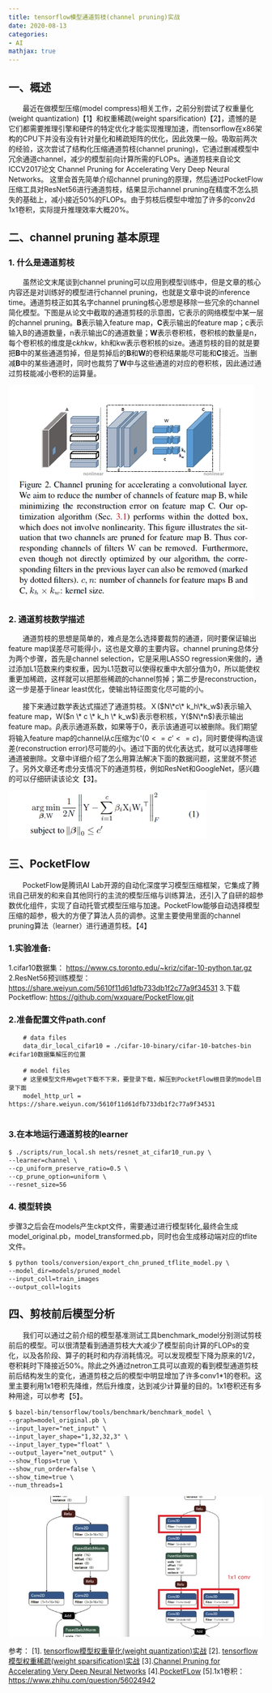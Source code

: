 ```yaml
---
title: tensorflow模型通道剪枝(channel pruning)实战
date: 2020-08-13
categories:
- AI
mathjax: true
---
```



## 一、概述
　　最近在做模型压缩(model compress)相关工作，之前分别尝试了权重量化(weight quantization)【1】和权重稀疏(weight sparsification)【2】，遗憾的是它们都需要推理引擎和硬件的特定优化才能实现推理加速，而tensorflow在x86架构的CPU下并没有没有针对量化和稀疏矩阵的优化，因此效果一般。吸取前两次的经验，这次尝试了结构化压缩通道剪枝(channel pruning)，它通过删减模型中冗余通道channel，减少的模型前向计算所需的FLOPs。通道剪枝来自论文ICCV2017论文 Channel Pruning for Accelerating Very Deep Neural Networks。 这里会首先简单介绍channel pruning的原理，然后通过PocketFlow压缩工具对ResNet56进行通道剪枝，结果显示channel pruning在精度不怎么损失的基础上，减小接近50%的FLOPs。由于剪枝后模型中增加了许多的conv2d 1x1卷积，实际提升推理效率大概20%。

## 二、channel pruning 基本原理
### 1. 什么是通道剪枝
　　虽然论文末尾谈到channel pruning可以应用到模型训练中，但是文章的核心内容还是对训练好的模型进行channel pruning，也就是文章中说的inference time。通道剪枝正如其名字channel pruning核心思想是移除一些冗余的channel简化模型。下图是从论文中截取的通道剪枝的示意图，它表示的网络模型中某一层的channel pruning。**B**表示输入feature map，**C**表示输出的feature map；c表示输入B的通道数量，n表示输出C的通道数量；**W**表示卷积核，卷积核的数量是n，每个卷积核的维度是c*kh*kw，kh和kw表示卷积核的size。通道剪枝的目的就是要把**B**中的某些通道剪掉，但是剪掉后的**B**和**W**的卷积结果能尽可能和**C**接近。当删减**B**中的某些通道时，同时也裁剪了**W**中与这些通道的对应的卷积核，因此通过通过剪枝能减小卷积的运算量。  
  
![channel-pruning示意图](/images/channel_pruning.jpg)


### 2. 通道剪枝数学描述
　　通道剪枝的思想是简单的，难点是怎么选择要裁剪的通道，同时要保证输出feature map误差尽可能得小，这也是文章的主要内容。channel pruning总体分为两个步骤，首先是channel selection，它是采用LASSO regression来做的，通过添加L1范数来约束权重，因为L1范数可以使得权重中大部分值为0，所以能使权重更加稀疏，这样就可以把那些稀疏的channel剪掉；第二步是reconstruction，这一步是基于linear least优化，使输出特征图变化尽可能的小。  

　　接下来通过数学表达式描述了通道剪枝。Ｘ($N\*c\* k_h\*k_w$)表示输入feature map，W($n \* c \* k_h \* k_w$)表示卷积核，Y($N\*n$)表示输出feature map。$\beta_i$表示通道系数，如果等于0，表示该通道可以被删除。我们期望将输入feature map的channel从c压缩为c'($0<=c'<= c$)，同时要使得构造误差(reconstruction error)尽可能的小。通过下面的优化表达式，就可以选择哪些通道被删除。文章中详细介绍了怎么用算法解决下面的数据问题，这里就不赘述了。另外文章还考虑分支情况下的通道剪枝，例如ResNet和GoogleNet，感兴趣的可以仔细研读该论文【3】。

![channel-pruning示意图](/images/channel_pruning2.jpg)

## 三、PocketFlow
　　PocketFlow是腾讯AI Lab开源的自动化深度学习模型压缩框架，它集成了腾讯自己研发的和来自其他同行的主流的模型压缩与训练算法，还引入了自研的超参数优化组件，实现了自动托管式模型压缩与加速。PocketFlow能够自动选择模型压缩的超参，极大的方便了算法人员的调参。这里主要使用里面的channel pruning算法（learner）进行通道剪枝。【4】
### 1.实验准备:
1.cifar10数据集： https://www.cs.toronto.edu/~kriz/cifar-10-python.tar.gz
2.ResNet56预训练模型：https://share.weiyun.com/5610f11d61dfb733db1f2c77a9f34531
3.下载Pocketflow: https://github.com/wxquare/PocketFlow.git
### 2.准备配置文件path.conf
```
	# data files
	data_dir_local_cifar10 = ./cifar-10-binary/cifar-10-batches-bin #cifar10数据集解压的位置
	
	# model files 
	# 这里模型文件用wget下载不下来，要登录下载，解压到PocketFlow根目录的model目录下面
	model_http_url = https://share.weiyun.com/5610f11d61dfb733db1f2c77a9f34531
    
```
### 3.在本地运行通道剪枝的learner
```
$ ./scripts/run_local.sh nets/resnet_at_cifar10_run.py \
--learner=channel \
--cp_uniform_preserve_ratio=0.5 \
--cp_prune_option=uniform \
--resnet_size=56

```
### 4. 模型转换
步骤3之后会在models产生ckpt文件，需要通过进行模型转化,最终会生成model_original.pb，model_transformed.pb，同时也会生成移动端对应的tflite文件。

```
$ python tools/conversion/export_chn_pruned_tflite_model.py \
--model_dir=models/pruned_model 
--input_coll=train_images
--output_coll=logits
```

## 四、剪枝前后模型分析
　　我们可以通过之前介绍的模型基准测试工具benchmark_model分别测试剪枝前后的模型。可以很清楚看到通道剪枝大大减少了模型前向计算的FLOPs的变化，以及各阶段、算子的耗时和内存消耗情况。可以发现模型下降为原来的1/2，卷积耗时下降接近50%。除此之外通过netron工具可以直观的看到模型通道剪枝前后结构发生的变化，通道剪枝之后的模型中明显增加了许多conv1*1的卷积。这里主要利用1x1卷积先降维，然后升维度，达到减少计算量的目的。1x1卷积还有多种用途，可以参考【5】。
```
$ bazel-bin/tensorflow/tools/benchmark/benchmark_model \ 
--graph=model_original.pb \
--input_layer="net_input" \
--input_layer_shape="1,32,32,3" \
--input_layer_type="float" \
--output_layer="net_output" \
--show_flops=true \
--show_run_order=false \
--show_time=true \
--num_threads=1

```
![channel-pruning 1x1 convolution](/images/channel_pruning3.jpg)



参考：
[1]. [tensorflow模型权重量化(weight quantization)实战](https://wxquare.github.io/2019/09/16/other/tensorflow-model-quantization/)
[2]. [tensorflow模型权重稀疏(weight sparsification)实战](https://wxquare.github.io/2019/09/27/other/tensorflow-model-no-structural-pruning)
[3].[Channel Pruning for Accelerating Very Deep Neural Networks](https://arxiv.org/abs/1707.06168)
[4].[PocketFLow](https://github.com/wxquare/PocketFlow)
[5].1x1卷积：https://www.zhihu.com/question/56024942 